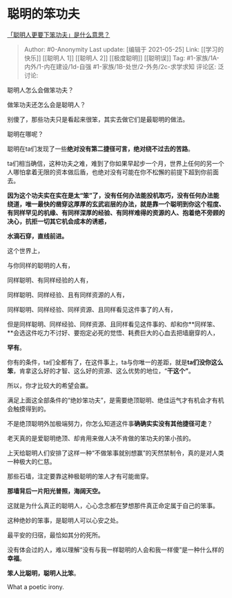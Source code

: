 # 聪明的笨功夫
[「聪明人更要下笨功夫」是什么意思？](https://www.zhihu.com/question/20782378/answer/1331306390)

> Author: #0-Anonymity
> Last update: [编辑于 2021-05-25]
> Link: [[学习的快乐]] [[聪明人 1]] [[聪明人 2]] [[极度聪明]] [[聪明误]]
> Tag: #1-家族/1A-内外/1-内在建设/1d-自强 #1-家族/1B-处世/2-外务/2c-求学求知
> 评论区:
> 泛讨论:

聪明人怎么会做笨功夫？

做笨功夫还怎么会是聪明人？

别傻了，那些功夫只是看起来很笨，其实去做它们是最聪明的做法。

聪明在哪呢？

聪明在ta们发现了一些**绝对没有第二捷径可言，绝对绕不过去的苦路**。

ta们相当确信，这种功夫之难，难到了你如果早起步一个月，世界上任何的另一个人哪怕拿着无限的资本做后盾，也绝对没有可能在你不松懈的前提下超到你前面去。

**因为这个功夫实在实在是太“笨”了，没有任何办法能投机取巧，没有任何办法能绕道，唯一最快的凿穿这厚厚的玄武岩层的办法，就是靠一个聪明到你这个程度、有同样罕见的机缘、有同样深厚的经验、有同样难得的资源的人、抱着绝不旁顾的决心，抗拒一切其它机会成本的诱惑，**

**水滴石穿，直线前进。**

这个世界上，

与你同样的聪明的人有，

同样聪明、有同样经验的人有，

同样聪明、同样经验、且有同样资源的人有，

同样聪明、同样经验、同样资源、且同样看见这件事了的人有，

但是同样聪明、同样经验、同样资源、且同样看见这件事的、却和你**同样笨、**会选这件吃力不讨好、要抱定必死的觉悟、耗费巨大的心血去把墙磨穿的人，

**罕有**。

你有的条件，ta们全都有了，在这件事上，ta与你唯一的差距，就是**ta们没你这么笨**，肯拿这么好的才智、这么好的资源、这么优势的地位，“**干这个”**。

所以，你才比较大的希望会赢。

满足上面这全部条件的“绝妙笨功夫”，是需要绝顶聪明、绝佳运气才有机会才有机会触摸得到的。

不是绝顶聪明外加极端努力，你怎么知道这件事**确确实实没有其他捷径可走**？

老天真的是爱聪明绝顶、却肯用来做人决不肯做的笨功夫的笨小孩的。

上天给聪明人们安排了这样一种“不做笨事就别想赢”的天然禁制令，真的是对人类一种极大的仁慈。

那些石墙，注定要靠这种极聪明的笨人才有可能凿穿。

**那墙背后一片阳光普照，海阔天空。**

这就是为什么真正的聪明人，心心念念都在梦想那件真正命定属于自己的笨事。

这种绝妙的笨事，是聪明人可以心安之处。

最平安的归宿，最恰如其分的死所。

没有体会过的人，难以理解“没有与我一样聪明的人会和我一样傻”是一种什么样的**幸福**。

**笨人比聪明，聪明人比笨**。

What a poetic irony.
